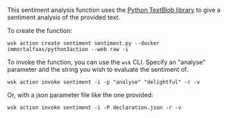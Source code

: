 This sentiment analysis function uses the [Python TextBlob library](https://textblob.readthedocs.io) to give a sentiment analysis of the provided text.

To create the function:

```
wsk action create sentiment sentiment.py --docker immortalfaas/python3action --web raw -i
```

To invoke the function, you can use the `wsk` CLI. Specify an "analyse" parameter and the string you wish to evaluate the sentiment of.

```
wsk action invoke sentiment -i -p "analyse" "delightful" -r -v
```

Or, with a json parameter file like the one provided:

```
wsk action invoke sentiment -i -P declaration.json -r -v
```

